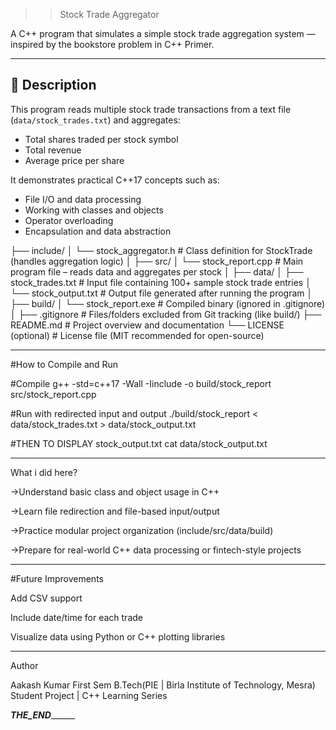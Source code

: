 >> Stock Trade Aggregator

A C++ program that simulates a simple stock trade aggregation system — 
inspired by the bookstore problem in C++ Primer.

---

## 🧠 Description
This program reads multiple stock trade transactions from a text file (`data/stock_trades.txt`) and aggregates:
- Total shares traded per stock symbol  
- Total revenue  
- Average price per share  

It demonstrates practical C++17 concepts such as:
- File I/O and data processing
- Working with classes and objects
- Operator overloading
- Encapsulation and data abstraction

├── include/
│   └── stock_aggregator.h         # Class definition for StockTrade (handles aggregation logic)
│
├── src/
│   └── stock_report.cpp           # Main program file – reads data and aggregates per stock
│
├── data/
│   ├── stock_trades.txt           # Input file containing 100+ sample stock trade entries
│   └── stock_output.txt           # Output file generated after running the program
│
├── build/
│   └── stock_report.exe           # Compiled binary (ignored in .gitignore)
│
├── .gitignore                     # Files/folders excluded from Git tracking (like build/)
├── README.md                      # Project overview and documentation
└── LICENSE (optional)             # License file (MIT recommended for open-source)

_____________________________________________________________________________________________________

#How to Compile and Run

#Compile
g++ -std=c++17 -Wall -Iinclude -o build/stock_report src/stock_report.cpp

#Run with redirected input and output
./build/stock_report < data/stock_trades.txt > data/stock_output.txt

#THEN TO DISPLAY stock_output.txt
cat data/stock_output.txt

_____________________________________________________________________________________________________


What i did here?

->Understand basic class and object usage in C++

->Learn file redirection and file-based input/output

->Practice modular project organization (include/src/data/build)

->Prepare for real-world C++ data processing or fintech-style projects

_________________________________________________________________________________________________________________________________________


#Future Improvements

Add CSV support

Include date/time for each trade

Visualize data using Python or C++ plotting libraries

__________________________________________________________________________________________________________________________________________


Author

Aakash Kumar
First Sem B.Tech(PIE | Birla Institute of Technology, Mesra) Student Project | C++ Learning Series

_____________________________________________THE_END___________________________________________________
